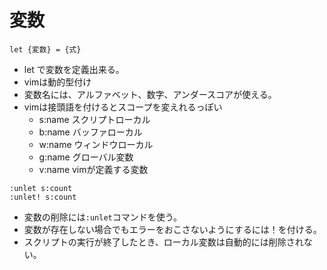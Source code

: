 # 変数
```vim
let {変数} = {式}
```
* let で変数を定義出来る。
* vimは動的型付け
* 変数名には、アルファベット、数字、アンダースコアが使える。
* vimは接頭語を付けるとスコープを変えれるっぽい
    * s:name スクリプトローカル
    * b:name バッファローカル
    * w:name ウィンドウローカル
    * g:name グローバル変数
    * v:name vimが定義する変数
```vim
:unlet s:count
:unlet! s:count
```
* 変数の削除には`:unlet`コマンドを使う。
* 変数が存在しない場合でもエラーをおこさないようにするには！を付ける。
* スクリプトの実行が終了したとき、ローカル変数は自動的には削除されない。
